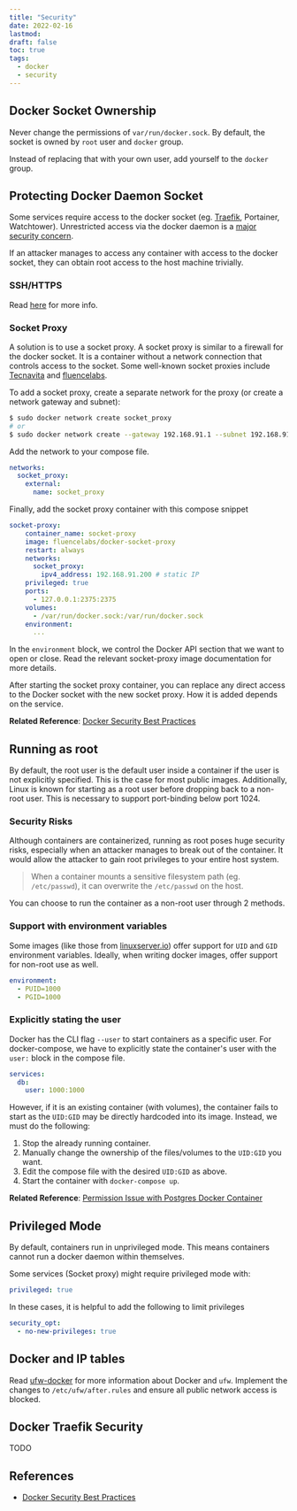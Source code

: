 ```yaml
---
title: "Security"
date: 2022-02-16
lastmod:
draft: false
toc: true
tags:
  - docker
  - security
---
```


## Docker Socket Ownership

Never change the permissions of `var/run/docker.sock`. By default, the socket is
owned by `root` user and `docker` group.

Instead of replacing that with your own user, add yourself to the `docker` group.

## Protecting Docker Daemon Socket

Some services require access to the docker socket (eg.
[Traefik](https://doc.traefik.io/traefik/providers/docker/#docker-api-access),
Portainer, Watchtower). Unrestricted access via the docker daemon is a [major
security
concern](https://docs.docker.com/engine/security/#docker-daemon-attack-surface).

If an attacker manages to access any container with access to the docker socket, they can obtain root access to the host machine trivially.

### SSH/HTTPS
Read [here](https://docs.docker.com/engine/security/protect-access/) for more info.

### Socket Proxy

A solution is to use a socket proxy. A socket proxy is similar to a firewall for
the docker socket. It is a container without a network connection that controls
access to the socket. Some well-known socket proxies include
[Tecnavita](https://github.com/Tecnativa/docker-socket-proxy) and
[fluencelabs](https://github.com/fluencelabs/docker-socket-proxy).

To add a socket proxy, create a separate network for the proxy (or create a network gateway and subnet):

```bash
$ sudo docker network create socket_proxy
# or
$ sudo docker network create --gateway 192.168.91.1 --subnet 192.168.91.0/24 socket_proxy
```

Add the network to your compose file.

```yaml
networks:
  socket_proxy:
    external:
	  name: socket_proxy
```

Finally, add the socket proxy container with this compose snippet

```yaml
socket-proxy:
	container_name: socket-proxy
	image: fluencelabs/docker-socket-proxy
	restart: always
	networks:
	  socket_proxy:
	    ipv4_address: 192.168.91.200 # static IP
	privileged: true
	ports:
	  - 127.0.0.1:2375:2375
	volumes:
	  - /var/run/docker.sock:/var/run/docker.sock
	environment:
	  ...
```

In the `environment` block, we control the Docker API section that we want to
open or close. Read the relevant socket-proxy image documentation for more
details.

After starting the socket proxy container, you can replace any direct access to
the Docker socket with the new socket proxy. How it is added depends on the
service.

**Related Reference**: [Docker Security Best
Practices](https://www.smarthomebeginner.com/traefik-docker-security-best-practices/#9_Use_a_Docker_Socket_Proxy)

## Running as root

By default, the root user is the default user inside a container if the user is
not explicitly specified. This is the case for most public images. Additionally,
Linux is known for starting as a root user before dropping back to a non-root
user. This is necessary to support port-binding below port 1024.

### Security Risks

Although containers are containerized, running as root poses huge security
risks, especially when an attacker manages to break out of the container. It
would allow the attacker to gain root privileges to your entire host system.

>When a container mounts a sensitive filesystem path (eg. `/etc/passwd`), it can
>overwrite the `/etc/passwd` on the host.

You can choose to run the container as a non-root user through 2 methods.

### Support with environment variables

Some images (like those from [linuxserver.io](linuxserver.io)) offer support for
`UID` and `GID` environment variables. Ideally, when writing docker images,
offer support for non-root use as well.

```yaml
environment:
  - PUID=1000
  - PGID=1000
```

### Explicitly stating the user

Docker has the CLI flag `--user` to start containers as a specific user. For
docker-compose, we have to explicitly state the container's user with the
`user:` block in the compose file.

```yaml
services:
  db:
    user: 1000:1000
```

However, if it is an existing container (with volumes), the container fails to
start as the `UID:GID` may be directly hardcoded into its image. Instead, we
must do the following:

1. Stop the already running container.
2. Manually change the ownership of the files/volumes to the `UID:GID` you want.
3. Edit the compose file with the desired `UID:GID` as above.
4. Start the container with `docker-compose up`.

**Related Reference**: [Permission Issue with Postgres Docker
Container](https://stackoverflow.com/questions/56188573/permission-issue-with-postgresql-in-docker-container)

## Privileged Mode

By default, containers run in unprivileged mode. This means containers cannot
run a docker daemon within themselves.

Some services (Socket proxy) might require privileged mode with:

```yaml
privileged: true
```

In these cases, it is helpful to add the following to limit privileges

```yaml
security_opt:
  - no-new-privileges: true
```

## Docker and IP tables

Read [ufw-docker](https://github.com/chaifeng/ufw-docker) for more information
about Docker and `ufw`. Implement the changes to `/etc/ufw/after.rules` and
ensure all public network access is blocked.

## Docker Traefik Security
TODO

## References
- [Docker Security Best Practices](https://www.smarthomebeginner.com/traefik-docker-security-best-practices)
